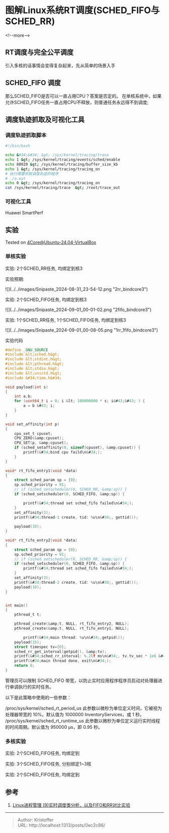 # 图解Linux系统RT调度(SCHED_FIFO与SCHED_RR)


&lt;!--more--&gt;

## RT调度与完全公平调度


引入多核的话事情会变得复杂起来，先从简单的场景入手

## SCHED_FIFO 调度

那么SCHED_FIFO是否可以一直占用CPU？答案是否定的。
在单核系统中，如果允许SCHED_FIFO任务一直占用CPU不释放，则普通任务永远得不到调度;


## 调度轨迹抓取及可视化工具

### 调度轨迹抓取脚本

```sh
#!/bin/bash

echo &#34;&#34; &gt; /sys/kernel/tracing/trace 
echo 1 &gt; /sys/kernel/tracing/events/sched/enable
echo 80920 &gt; /sys/kernel/tracing/buffer_size_kb
echo 1 &gt; /sys/kernel/tracing/tracing_on
# 执行需要抓取调度轨迹的程序
# ./a.out
echo 0 &gt; /sys/kernel/tracing/tracing_on
cat /sys/kernel/tracing/trace  &gt; /root/trace_out
```

### 可视化工具

Huawei SmartPerf


## 实验

Tested on 4Core@Ubuntu-24.04-VirtualBox

### 单核实验
实验: 2个SCHED_RR任务, 均绑定到核3

实验预期:

![](../../images/Snipaste_2024-08-31_23-54-12.png &#34;2rr_bindcore3&#34;)



实验: 2个SCHED_FIFO任务, 均绑定到核3

![](../../images/Snipaste_2024-09-01_00-01-02.png &#34;2fifo_bindcore3&#34;)



实验: 1个SCHED_RR任务, 1个SCHED_FIFO任务, 均绑定到核3

![](../../images/Snipaste_2024-09-01_00-08-05.png &#34;1rr_1fifo_bindcore3&#34;)


实验代码
```c
#define _GNU_SOURCE
#include &lt;sched.h&gt;
#include &lt;stdint.h&gt;
#include &lt;pthread.h&gt;
#include &lt;stdio.h&gt;
#include &lt;unistd.h&gt;
#include &#34;time.h&#34;

void payload(int s)
{
	int a,b;
	for (uint64_t i = 0; i &lt; 100000000 * s; i&#43;&#43; ) {	
		a = b &#43; i;	
	}
}

void set_affinity(int p)
{
	cpu_set_t cpuset;
	CPU_ZERO(&amp;cpuset);
	CPU_SET(p, &amp;cpuset);
	if (sched_setaffinity(0, sizeof(cpuset), &amp;cpuset)) {
		printf(&#34;bind cpu faild\n&#34;);
	}
}

void* rt_fifo_entry1(void *data)
{
    struct sched_param sp = {0};
    sp.sched_priority = 91;
    // if (sched_setscheduler(0, SCHED_RR, &amp;sp)) {
    if (sched_setscheduler(0, SCHED_FIFO, &amp;sp)) {

    	printf(&#34;thread set sched_fifo failed\n&#34;);
    }
    set_affinity(3);
    printf(&#34;thread-1 create, tid: %u\n&#34;, gettid());
    
    payload(10);
}

void* rt_fifo_entry2(void *data)
{
    struct sched_param sp = {0};
    sp.sched_priority = 91;
    // if (sched_setscheduler(0, SCHED_RR, &amp;sp)) {
    if (sched_setscheduler(0, SCHED_FIFO, &amp;sp)) {
    	printf(&#34;thread set sched_fifo failed\n&#34;);
    }
    set_affinity(3);
    printf(&#34;thread-2 create, tid: %u\n&#34;, gettid());
    payload(10);
}


int main()
{
	pthread_t t;

	pthread_create(&amp;t, NULL, rt_fifo_entry2, NULL);
	pthread_create(&amp;t, NULL, rt_fifo_entry1, NULL);

    	printf(&#34;main thread: %u\n&#34;,getpid());
	payload(15);
	struct timespec tv={0};
	sched_rr_get_interval(getpid(), &amp;tv);
	printf(&#34;sched_rr_interval: %.2lf ms\n&#34;, tv.tv_sec * 1e6 &#43; tv.tv_nsec / 1e6);
	printf(&#34;main thread done, exit\n&#34;);
	return 0;
}
```

管理员可以限制 SCHED_FIFO 带宽，以防止实时应用程序程序员启动对处理器进行单调执行的实时任务。

以下是此策略中使用的一些参数：

/proc/sys/kernel/sched_rt_period_us
此参数以微秒为单位定义时间，它被视为处理器带宽的 10%。默认值为 1000000 InventoryServices，或 1 秒。
/proc/sys/kernel/sched_rt_runtime_us
此参数以微秒为单位定义运行实时线程的时间周期。默认值为 950000 μs，即 0.95 秒。

### 多核实验
实验: 2个SCHED_FIFO任务, 均绑定到 


实验: 3个SCHED_FIFO任务, 分别绑定1~3核


实验: 2个SCHED_FIFO任务, 均绑定到 




## 参考
1. [Linux进程管理 (9)实时调度类分析，以及FIFO和RR对比实验](https://www.cnblogs.com/arnoldlu/p/9025981.html)

---

> Author: Kristoffer  
> URL: http://localhost:1313/posts/0ec2c86/  

